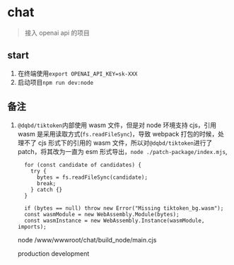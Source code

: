 # chat

> 接入 openai api 的项目

## start

<!-- export OPENAI_API_KEY=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 -->

1. 在终端使用`export OPENAI_API_KEY=sk-XXX`
2. 启动项目`npm run dev:node`

## 备注

1. `@dqbd/tiktoken`内部使用 wasm 文件，但是对 node 环境支持 cjs，引用 wasm 是采用读取方式(`fs.readFileSync`)，导致 webpack 打包的时候，处理不了 cjs 形式下的引用的 wasm 文件，所以对`@dqbd/tiktoken`进行了 patch，将其改为一直为 esm 形式导出，`node ./patch-package/index.mjs`,

   ```
     for (const candidate of candidates) {
       try {
         bytes = fs.readFileSync(candidate);
         break;
       } catch {}
     }

     if (bytes == null) throw new Error("Missing tiktoken_bg.wasm");
     const wasmModule = new WebAssembly.Module(bytes);
     const wasmInstance = new WebAssembly.Instance(wasmModule, imports);
   ```

   node /www/wwwroot/chat/build_node/main.cjs

   production
   development
